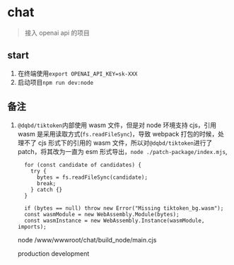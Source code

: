 # chat

> 接入 openai api 的项目

## start

<!-- export OPENAI_API_KEY=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 -->

1. 在终端使用`export OPENAI_API_KEY=sk-XXX`
2. 启动项目`npm run dev:node`

## 备注

1. `@dqbd/tiktoken`内部使用 wasm 文件，但是对 node 环境支持 cjs，引用 wasm 是采用读取方式(`fs.readFileSync`)，导致 webpack 打包的时候，处理不了 cjs 形式下的引用的 wasm 文件，所以对`@dqbd/tiktoken`进行了 patch，将其改为一直为 esm 形式导出，`node ./patch-package/index.mjs`,

   ```
     for (const candidate of candidates) {
       try {
         bytes = fs.readFileSync(candidate);
         break;
       } catch {}
     }

     if (bytes == null) throw new Error("Missing tiktoken_bg.wasm");
     const wasmModule = new WebAssembly.Module(bytes);
     const wasmInstance = new WebAssembly.Instance(wasmModule, imports);
   ```

   node /www/wwwroot/chat/build_node/main.cjs

   production
   development
